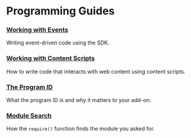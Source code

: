# Programming Guides #

### [Working with Events](dev-guide/addon-development/events.html) ###
Writing event-driven code using the SDK.

### [Working with Content Scripts](dev-guide/addon-development/web-content.html) ###
How to write code that interacts with web content using content scripts.

### [The Program ID](dev-guide/addon-development/program-id.html) ###
What the program ID is and why it matters to your add-on.

### [Module Search](dev-guide/addon-development/module-search.html) ###
How the `require()` function finds the module you asked for.

